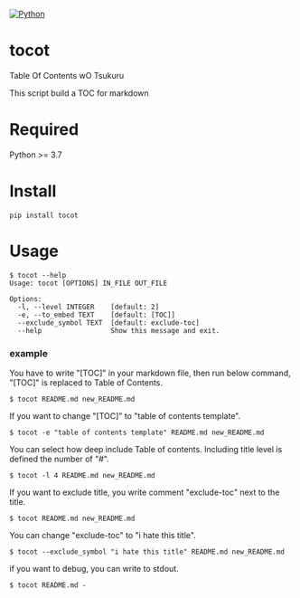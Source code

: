 [![Python][python-test-image]][python-test-url]

[python-test-image]: https://github.com/dondakeshimo/tocot/workflows/Python%20poetry%20lint%20test%20build/badge.svg
[python-test-url]: https://github.com/dondakeshimo/tocot/actions?query=workflow%3A%22Python+poetry+lint+test+build%22

# tocot
Table Of Contents wO Tsukuru

This script build a TOC for markdown

# Required
Python >= 3.7

# Install
```
pip install tocot
```

# Usage
```
$ tocot --help
Usage: tocot [OPTIONS] IN_FILE OUT_FILE

Options:
  -l, --level INTEGER    [default: 2]
  -e, --to_embed TEXT    [default: [TOC]]
  --exclude_symbol TEXT  [default: exclude-toc]
  --help                 Show this message and exit.
```

### example
You have to write "[TOC]" in your markdown file, then run below command, "[TOC]" is replaced to Table of Contents.
```
$ tocot README.md new_README.md
```

If you want to change "[TOC]" to "table of contents template".
```
$ tocot -e "table of contents template" README.md new_README.md
```

You can select how deep include Table of contents.
Including title level is defined the number of "#".
```
$ tocot -l 4 README.md new_README.md
```

If you want to exclude title, you write comment "exclude-toc" next to the title.
```
$ tocot README.md new_README.md
```

You can change "exclude-toc" to "i hate this title".
```
$ tocot --exclude_symbol "i hate this title" README.md new_README.md
```

if you want to debug, you can write to stdout.
```
$ tocot README.md -
```
